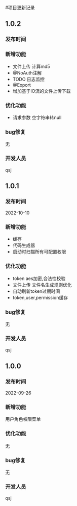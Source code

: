 #项目更新记录
## 1.0.2
### 发布时间

### 新增功能
- 文件上传 计算md5
- @NoAuth注解
- TODO 日志监控
- @Export
- 增加基于IO流的文件上传下载
### 优化功能
- 请求参数 空字符串转null
### bug修复
无
### 开发人员
qsj
## 1.0.1
### 发布时间
2022-10-10
### 新增功能
- 缓存
- 代码生成器
- 启动时扫描所有可配置权限
### 优化功能
- token aes加密,合法性校验
- 文件上传 文件名生成规则优化
- 自动刷新token过期时间
- token,user,permission缓存
### bug修复
无
### 开发人员
qsj
## 1.0.0
### 发布时间  
2022-09-26
### 新增功能
用户角色权限菜单
### 优化功能
无
###  bug修复
无
### 开发人员
qsj

